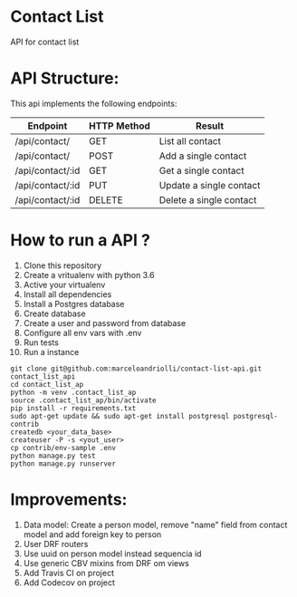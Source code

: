 # Contact List

API for contact list

# API Structure:
This api implements the following endpoints:

| Endpoint  | HTTP Method | Result  |
| ------------- | ------------- | ------------- |
| /api/contact/  | GET  | List all contact
| /api/contact/  | POST  | Add a single contact
| /api/contact/:id  | GET  | Get a single contact
| /api/contact/:id  | PUT  | Update a single contact
| /api/contact/:id  | DELETE  | Delete a single contact

# How to run a API ?
1. Clone this repository
2. Create a vritualenv with python 3.6
3. Active your virtualenv
4. Install all dependencies
5. Install a Postgres database
5. Create database
6. Create a user and password from database
5. Configure all env vars with .env
6. Run tests
7. Run a instance

``` console
git clone git@github.com:marceloandriolli/contact-list-api.git contact_list_api
cd contact_list_ap
python -m venv .contact_list_ap
source .contact_list_ap/bin/activate
pip install -r requirements.txt
sudo apt-get update && sudo apt-get install postgresql postgresql-contrib
createdb <your_data_base>
createuser -P -s <yout_user>
cp contrib/env-sample .env
python manage.py test
python manage.py runserver
``` 

# Improvements:
1. Data model: Create a person model, remove "name" field from contact model and add foreign key to person
2. User DRF routers
3. Use uuid on person model instead sequencia id
4. Use generic CBV mixins from DRF om views
5. Add Travis CI on project
6. Add Codecov on project
